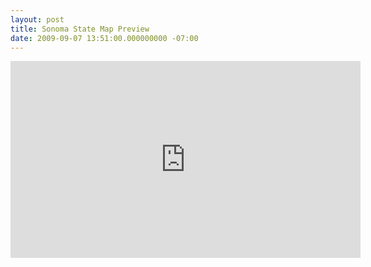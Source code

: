 ```yaml
---
layout: post
title: Sonoma State Map Preview
date: 2009-09-07 13:51:00.000000000 -07:00
---
```

<iframe width="560" height="315" src="http://www.youtube.com/embed/RVQxDFRphgI" frameborder="0" allowfullscreen></iframe>
